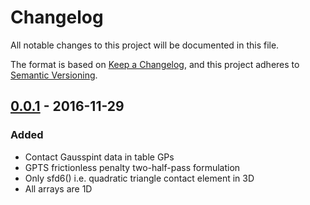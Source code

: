 # Changelog

All notable changes to this project will be documented in this file.

The format is based on [Keep a Changelog](https://keepachangelog.com/en/1.0.0/),
and this project adheres to [Semantic Versioning](https://semver.org/spec/v2.0.0.html).

## [0.0.1] - 2016-11-29

### Added

- Contact Gausspint data in table GPs
- GPTS frictionless penalty two-half-pass formulation
- Only sfd6() i.e. quadratic triangle contact element in 3D
- All arrays are 1D

[unreleased]: https://github.com/kopacja/contactino/compare/v1.1.0...HEAD
[0.0.1]: https://github.com/kopacja/contactino/releases/tag/v0.0.1